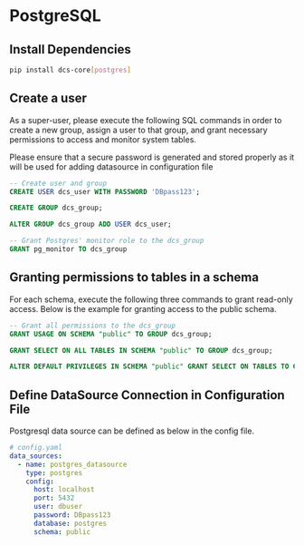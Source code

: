 # **PostgreSQL**
## Install Dependencies
```bash
pip install dcs-core[postgres]
```

## Create a user

As a super-user, please execute the following SQL commands in order to create a new group, assign a user to that group, and grant necessary permissions to access and monitor system tables.

Please ensure that a secure password is generated and stored properly as it will be used for adding datasource in configuration file

```sql
-- Create user and group
CREATE USER dcs_user WITH PASSWORD 'DBpass123';

CREATE GROUP dcs_group;

ALTER GROUP dcs_group ADD USER dcs_user;

-- Grant Postgres' monitor role to the dcs_group
GRANT pg_monitor TO dcs_group
```


## Granting permissions to tables in a schema
For each schema, execute the following three commands to grant read-only access.
Below is the example for granting access to the public schema.

```sql
-- Grant all permissions to the dcs_group
GRANT USAGE ON SCHEMA "public" TO GROUP dcs_group;

GRANT SELECT ON ALL TABLES IN SCHEMA "public" TO GROUP dcs_group;

ALTER DEFAULT PRIVILEGES IN SCHEMA "public" GRANT SELECT ON TABLES TO GROUP dcs_group;
```


## Define DataSource Connection in Configuration File
Postgresql data source can be defined as below in the config file.

```yaml
# config.yaml
data_sources:
  - name: postgres_datasource
    type: postgres
    config:
      host: localhost
      port: 5432
      user: dbuser
      password: DBpass123
      database: postgres
      schema: public
```